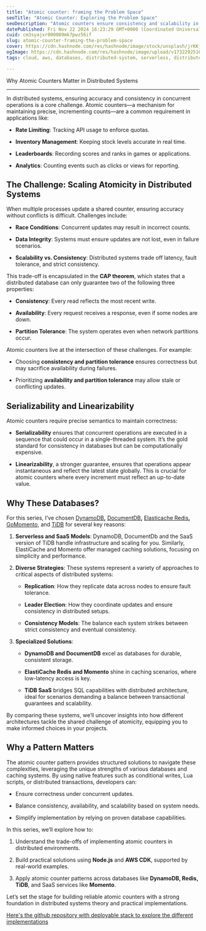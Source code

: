 ```yaml
---
title: "Atomic counter: framing the Problem Space"
seoTitle: "Atomic Counter: Exploring the Problem Space"
seoDescription: "Atomic counters ensure consistency and scalability in distributed systems while balancing consistency, availability, and scalability across databases"
datePublished: Fri Nov 22 2024 16:23:29 GMT+0000 (Coordinated Universal Time)
cuid: cm3syajxr000009mk7pwz56if
slug: atomic-counter-framing-the-problem-space
cover: https://cdn.hashnode.com/res/hashnode/image/stock/unsplash/jrKKj9nJMxM/upload/7ec4b67587ff34d3e5a636d165164e97.jpeg
ogImage: https://cdn.hashnode.com/res/hashnode/image/upload/v1732292516694/98683498-585d-41f3-ac3a-89cd522bcb17.webp
tags: cloud, aws, databases, distributed-system, serverless, distributed-database

---
```


Why Atomic Counters Matter in Distributed Systems

---

In distributed systems, ensuring accuracy and consistency in concurrent operations is a core challenge. Atomic counters—a mechanism for maintaining precise, incrementing counts—are a common requirement in applications like:

* **Rate Limiting**: Tracking API usage to enforce quotas.
    
* **Inventory Management**: Keeping stock levels accurate in real time.
    
* **Leaderboards**: Recording scores and ranks in games or applications.
    
* **Analytics**: Counting events such as clicks or views for reporting.
    

## **The Challenge: Scaling Atomicity in Distributed Systems**

When multiple processes update a shared counter, ensuring accuracy without conflicts is difficult. Challenges include:

* **Race Conditions**: Concurrent updates may result in incorrect counts.
    
* **Data Integrity**: Systems must ensure updates are not lost, even in failure scenarios.
    
* **Scalability vs. Consistency**: Distributed systems trade off latency, fault tolerance, and strict consistency.
    

This trade-off is encapsulated in the **CAP theorem**, which states that a distributed database can only guarantee two of the following three properties:

* **Consistency**: Every read reflects the most recent write.
    
* **Availability**: Every request receives a response, even if some nodes are down.
    
* **Partition Tolerance**: The system operates even when network partitions occur.
    

Atomic counters live at the intersection of these challenges. For example:

* Choosing **consistency and partition tolerance** ensures correctness but may sacrifice availability during failures.
    
* Prioritizing **availability and partition tolerance** may allow stale or conflicting updates.
    

## **Serializability and Linearizability**

Atomic counters require precise semantics to maintain correctness:

* **Serializability** ensures that concurrent operations are executed in a sequence that could occur in a single-threaded system. It’s the gold standard for consistency in databases but can be computationally expensive.
    
* **Linearizability**, a stronger guarantee, ensures that operations appear instantaneous and reflect the latest state globally. This is crucial for atomic counters where every increment must reflect an up-to-date value.
    

## **Why These Databases?**

For this series, I’ve chosen [DynamoDB](https://aws.amazon.com/dynamodb/)**,** [DocumentDB](https://aws.amazon.com/it/documentdb/)**,** [Elasticache Redis](https://aws.amazon.com/redis/)**,** [GoMomento](https://www.gomomento.com/), and [TiDB](https://pingcap.com/products/tidb/) for several key reasons:

1. **Serverless and SaaS Models**: DynamoDB, DocumentDb and the SaaS version of TiDB handle infrastructure and scaling for you. Similarly, ElastiCache and Momento offer managed caching solutions, focusing on simplicity and performance.
    
2. **Diverse Strategies**: These systems represent a variety of approaches to critical aspects of distributed systems:
    
    * **Replication**: How they replicate data across nodes to ensure fault tolerance.
        
    * **Leader Election**: How they coordinate updates and ensure consistency in distributed setups.
        
    * **Consistency Models**: The balance each system strikes between strict consistency and eventual consistency.
        
3. **Specialized Solutions**:
    
    * **DynamoDB and DocumentDB** excel as databases for durable, consistent storage.
        
    * **ElastiCache Redis and Momento** shine in caching scenarios, where low-latency access is key.
        
    * **TiDB SaaS** bridges SQL capabilities with distributed architecture, ideal for scenarios demanding a balance between transactional guarantees and scalability.
        

By comparing these systems, we’ll uncover insights into how different architectures tackle the shared challenge of atomicity, equipping you to make informed choices in your projects.

## **Why a Pattern Matters**

The atomic counter pattern provides structured solutions to navigate these complexities, leveraging the unique strengths of various databases and caching systems. By using native features such as conditional writes, Lua scripts, or distributed transactions, developers can:

* Ensure correctness under concurrent updates.
    
* Balance consistency, availability, and scalability based on system needs.
    
* Simplify implementation by relying on proven database capabilities.
    

In this series, we’ll explore how to:

1. Understand the trade-offs of implementing atomic counters in distributed environments.
    
2. Build practical solutions using **Node.js** and **AWS CDK**, supported by real-world examples.
    
3. Apply atomic counter patterns across databases like **DynamoDB, Redis, TiDB**, and SaaS services like **Momento**.
    

Let’s set the stage for building reliable atomic counters with a strong foundation in distributed systems theory and practical implementations.

[Here's the github repository with deployable stack to explore the different implementations](https://github.com/ncremaschini/atomic-counter)